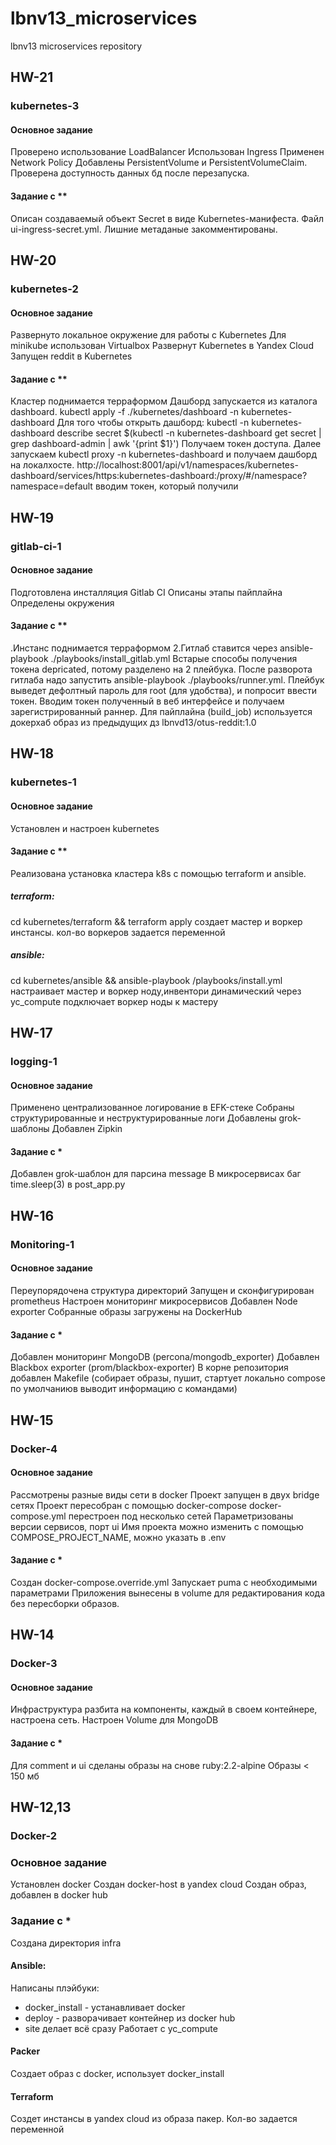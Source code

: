 # lbnv13_microservices
lbnv13 microservices repository

## HW-21
### kubernetes-3
#### Основное задание
Проверено использование LoadBalancer
Использован Ingress
Применен Network Policy
Добавлены PersistentVolume и PersistentVolumeClaim. Проверена доступность данных бд после перезапуска.
#### Задание с **
Описан создаваемый объект Secret в виде Kubernetes-манифеста.
Файл ui-ingress-secret.yml. Лишние метаданые закомментированы.

## HW-20
### kubernetes-2
#### Основное задание
Развернуто локальное окружение для работы с Kubernetes 
Для minikube использован Virtualbox
Развернут Kubernetes в Yandex Cloud
Запущен reddit в Kubernetes
#### Задание с **
Кластер поднимается терраформом 
Дашборд запускается из каталога dashboard.
kubectl apply -f ./kubernetes/dashboard -n kubernetes-dashboard
Для того чтобы открыть дашборд:
kubectl -n kubernetes-dashboard describe secret $(kubectl -n kubernetes-dashboard get secret | grep dashboard-admin | awk '{print $1}')
Получаем токен доступа. 
Далее запускаем kubectl proxy -n kubernetes-dashboard 
и получаем дашборд на локалхосте. 
http://localhost:8001/api/v1/namespaces/kubernetes-dashboard/services/https:kubernetes-dashboard:/proxy/#/namespace?namespace=default
вводим токен, который получили



## HW-19
### gitlab-ci-1
#### Основное задание
Подготовлена инсталляция Gitlab CI
Описаны этапы пайплайна
Определены окружения
#### Задание с **
.Инстанс поднимается терраформом
2.Гитлаб ставится через ansible-playbook ./playbooks/install_gitlab.yml
Встарые споcобы получения токена depricated, потому разделено на 2 плейбука.
После разворота гитлаба надо запустить ansible-playbook ./playbooks/runner.yml.
Плейбук выведет дефолтный пароль для root (для удобства), и попросит ввести токен.
Вводим токен полученный в веб интерфейсе и получаем зарегистрированный раннер.
Для пайплайна (build_job) используется докерхаб образ из предыдущих дз lbnvd13/otus-reddit:1.0

## HW-18
### kubernetes-1
#### Основное задание
Установлен и настроен kubernetes
#### Задание с **
Реализована установка кластера k8s с помощью terraform и ansible.
##### terraform:
cd kubernetes/terraform && terraform apply 
создает мастер и воркер инстансы. кол-во воркеров задается переменной
##### ansible:
cd kubernetes/ansible && ansible-playbook /playbooks/install.yml
настраивает мастер и воркер ноду,инвентори динамический через yc_compute 
подключает воркер ноды к мастеру

## HW-17
### logging-1
#### Основное задание
Применено централизованное логирование в EFK-стеке
Собраны структурированные и неструктурированные логи
Добавлены grok-шаблоны 
Добавлен Zipkin
#### Задание с *
Добавлен grok-шаблон для парсина message
В микросервисах баг time.sleep(3) в post_app.py

## HW-16
### Monitoring-1
#### Основное задание
Переупорядочена структура директорий
Запущен и сконфигурирован prometheus 
Настроен мониторинг микросервисов
Добавлен Node exporter
Собранные образы загружены на DockerHub
#### Задание с *
Добавлен мониторинг MongoDB (percona/mongodb_exporter)
Добавлен Blackbox exporter (prom/blackbox-exporter)
В корне репозитория добавлен Makefile (собирает образы, пушит, стартует локально compose 
по умолчаниюв выводит информацию с командами)

## HW-15
### Docker-4
#### Основное задание
Рассмотрены разные виды сети в docker
Проект запущен в двух bridge сетях
Проект пересобран с помощью docker-compose
docker-compose.yml перестроен под несколько сетей
Параметризованы версии сервисов, порт ui
Имя проекта можно изменить с помощью COMPOSE_PROJECT_NAME, можно указать в .env
#### Задание с *
Создан docker-compose.override.yml
Запускает puma с необходимыми параметрами
Приложения вынесены в volume для редактирования кода без пересборки образов.

## HW-14
### Docker-3
#### Основное задание
Инфраструктура разбита на компоненты, каждый в своем контейнере, настроена сеть.
Настроен Volume для MongoDB
#### Задание с *
Для comment и ui сделаны образы на снове ruby:2.2-alpine
Образы < 150 мб

## HW-12,13
### Docker-2
### Основное задание
Установлен docker
Создан docker-host в yandex cloud
Создан образ, добавлен в docker hub
### Задание с *
Создана директория infra
#### Ansible:
Написаны плэйбуки:
- docker_install - устанавливает docker
- deploy - разворачивает контейнер из docker hub
- site делает всё сразу
Работает с yc_compute
#### Packer
Создает образ c docker, использует docker_install
#### Terraform
Создет инстансы в yandex cloud из образа пакер. Кол-во задается переменной
